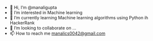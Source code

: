 - 👋 Hi, I’m @manaligupta
- 👀 I’m interested in Machine learning
- 🌱 I’m currently learning Machine learning algorithms using Python ih HackerRank
- 💞️ I’m looking to collaborate on ...
- 📫 How to reach me manalics0042@gmail.com

<!---
manaligupta/manaligupta is a ✨ special ✨ repository because its `README.md` (this file) appears on your GitHub profile.
You can click the Preview link to take a look at your changes.
--->
